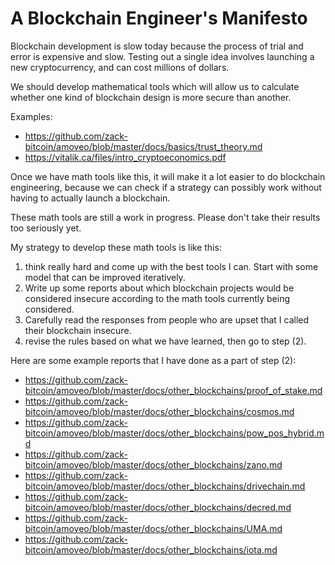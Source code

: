 A Blockchain Engineer's Manifesto
===========

Blockchain development is slow today because the process of trial and error is expensive and slow.
Testing out a single idea involves launching a new cryptocurrency, and can cost millions of dollars.

We should develop mathematical tools which will allow us to calculate whether one kind of blockchain design is more secure than another.

Examples:
* https://github.com/zack-bitcoin/amoveo/blob/master/docs/basics/trust_theory.md
* https://vitalik.ca/files/intro_cryptoeconomics.pdf

Once we have math tools like this, it will make it a lot easier to do blockchain engineering, because we can check if a strategy can possibly work without having to actually launch a blockchain.

These math tools are still a work in progress. Please don't take their results too seriously yet.

My strategy to develop these math tools is like this:
1) think really hard and come up with the best tools I can. Start with some model that can be improved iteratively.
2) Write up some reports about which blockchain projects would be considered insecure according to the math tools currently being considered.
3) Carefully read the responses from people who are upset that I called their blockchain insecure.
4) revise the rules based on what we have learned, then go to step (2).


Here are some example reports that I have done as a part of step (2):
* https://github.com/zack-bitcoin/amoveo/blob/master/docs/other_blockchains/proof_of_stake.md
* https://github.com/zack-bitcoin/amoveo/blob/master/docs/other_blockchains/cosmos.md
* https://github.com/zack-bitcoin/amoveo/blob/master/docs/other_blockchains/pow_pos_hybrid.md
* https://github.com/zack-bitcoin/amoveo/blob/master/docs/other_blockchains/zano.md
* https://github.com/zack-bitcoin/amoveo/blob/master/docs/other_blockchains/drivechain.md
* https://github.com/zack-bitcoin/amoveo/blob/master/docs/other_blockchains/decred.md
* https://github.com/zack-bitcoin/amoveo/blob/master/docs/other_blockchains/UMA.md
* https://github.com/zack-bitcoin/amoveo/blob/master/docs/other_blockchains/iota.md
